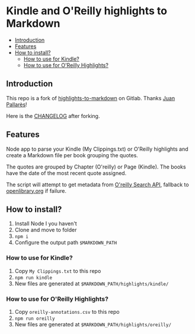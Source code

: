 # Kindle and O'Reilly highlights to Markdown

- [Introduction](#introduction)
- [Features](#features)
- [How to install?](#how-to-install)
  - [How to use for Kindle?](#how-to-use-for-kindle)
  - [How to use for O'Reilly Highlights?](#how-to-use-for-oreilly-highlights)

## Introduction

This repo is a fork of [highlights-to-markdown](https://gitlab.com/jpallares/highlights-to-markdown) on Gitlab. Thanks [Juan Pallarès](https://gitlab.com/jpallares)!

Here is the [CHANGELOG](./CHANGELOG.md) after forking.

## Features

Node app to parse your Kindle (My Clippings.txt) or O'Reilly highlights and create a Markdown file per book grouping the quotes.

The quotes are grouped by Chapter (O'reilly) or Page (Kindle). The books have the date of the most recent quote assigned.

The script will attempt to get metadata from [O'reilly Search API](https://www.oreilly.com/online-learning/integration-docs/search.html#/), fallback to [openlibrary.org](https://openlibrary.org/) if failure.

## How to install?

1. Install Node I you haven't
2. Clone and move to folder
3. `npm i`
4. Configure the output path `$MARKDOWN_PATH`

### How to use for Kindle?

1. Copy `My Clippings.txt` to this repo
1. `npm run kindle`
1. New files are generated at `$MARKDOWN_PATH/highlights/kindle/`

### How to use for O'Reilly Highlights?

1. Copy `oreilly-annotations.csv` to this repo
1. `npm run oreilly`
1. New files are generated at `$MARKDOWN_PATH/highlights/oreilly/`
